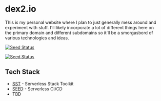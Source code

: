 # dex2.io

This is my personal website where I plan to just generally mess around and experiment with stuff. I'll likely incorporate a lot of different things here on the primary domain and different subdomains so it'll be a smorgasbord of various technologies and ideas. 

[![Seed Status](https://api.seed.run/dex2dot0/dex2io/stages/dev/build_badge)](https://console.seed.run/dex2dot0/dex2io)

[![Seed Status](https://api.seed.run/dex2dot0/dex2io/stages/production/build_badge)](https://console.seed.run/dex2dot0/dex2io)

## Tech Stack

- [SST](sst.dev) - Serverless Stack Toolkit
- [SEED](seed.run) - Serverless CI/CD
- TBD


